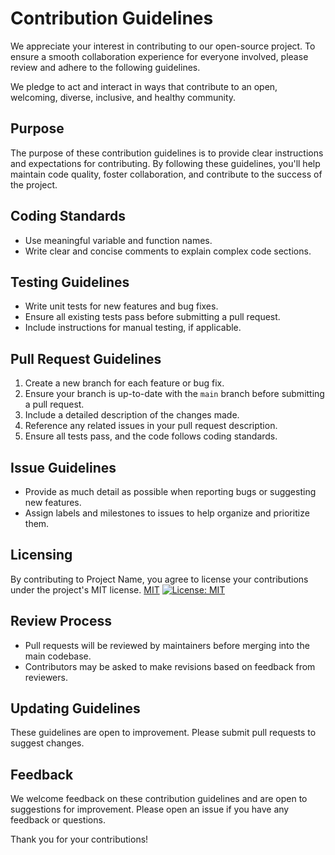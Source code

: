 # Contribution Guidelines

We appreciate your interest in contributing to our open-source project. To ensure a smooth collaboration experience for everyone involved, please review and adhere to the following guidelines.

We pledge to act and interact in ways that contribute to an open, welcoming, diverse, inclusive, and healthy community.

## Purpose

The purpose of these contribution guidelines is to provide clear instructions and expectations for contributing. By following these guidelines, you'll help maintain code quality, foster collaboration, and contribute to the success of the project.


## Coding Standards

-   Use meaningful variable and function names.
-   Write clear and concise comments to explain complex code sections.


## Testing Guidelines

-   Write unit tests for new features and bug fixes.
-   Ensure all existing tests pass before submitting a pull request.
-   Include instructions for manual testing, if applicable.


## Pull Request Guidelines

1.  Create a new branch for each feature or bug fix.
2.  Ensure your branch is up-to-date with the `main` branch before submitting a pull request.
3.  Include a detailed description of the changes made.
4.  Reference any related issues in your pull request description.
5.  Ensure all tests pass, and the code follows coding standards.


## Issue Guidelines

-   Provide as much detail as possible when reporting bugs or suggesting new features.
-   Assign labels and milestones to issues to help organize and prioritize them.

## Licensing

By contributing to Project Name, you agree to license your contributions under the project's MIT license.
[MIT](https://choosealicense.com/licenses/mit/#) [![License: MIT](https://img.shields.io/badge/License-MIT-purple.svg)](https://opensource.org/licenses/MIT)

## Review Process

-   Pull requests will be reviewed by maintainers before merging into the main codebase.
-   Contributors may be asked to make revisions based on feedback from reviewers.

## Updating Guidelines

These guidelines are open to improvement. Please submit pull requests to suggest changes.

## Feedback

We welcome feedback on these contribution guidelines and are open to suggestions for improvement. Please open an issue if you have any feedback or questions.

Thank you for your contributions!
